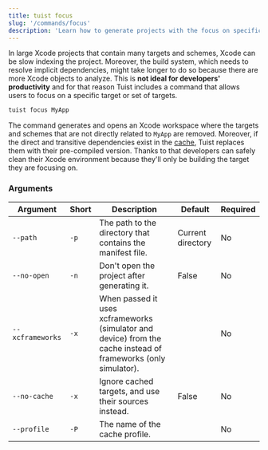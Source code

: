 ```yaml
---
title: tuist focus
slug: '/commands/focus'
description: 'Learn how to generate projects with the focus on specific targets removing the unnecessary targets and schemes, and replacing direct and transitive dependencies with pre-compiled targets from the cache.'
---
```


In large Xcode projects that contain many targets and schemes, Xcode can be slow indexing the project.
Moreover, the build system, which needs to resolve implicit dependencies, might take longer to do so because there are more Xcode objects to analyze.
This is **not ideal for developers' productivity** and for that reason Tuist includes a command that allows users to focus on a specific target or set of targets.

```bash
tuist focus MyApp
```

The command generates and opens an Xcode workspace where the targets and schemes that are not directly related to `MyApp` are removed.
Moreover, if the direct and transitive dependencies exist in the [cache](../building-at-scale/caching/),
Tuist replaces them with their pre-compiled version.
Thanks to that developers can safely clean their Xcode environment because they'll only be building the target they are focusing on.

### Arguments

| Argument          | Short | Description                                                                                                    | Default           | Required |
| ----------------- | ----- | -------------------------------------------------------------------------------------------------------------- | ----------------- | -------- |
| `--path `         | `-p`  | The path to the directory that contains the manifest file.                                                     | Current directory | No       |
| `--no-open `      | `-n`  | Don't open the project after generating it.                                                                    | False             | No       |
| `--xcframeworks ` | `-x`  | When passed it uses xcframeworks (simulator and device) from the cache instead of frameworks (only simulator). |                   | No       |
| `--no-cache `     | `-x`  | Ignore cached targets, and use their sources instead.                                                          | False             | No       |
| `--profile `      | `-P`  | The name of the cache profile.                                                                                 |                   | No       |
